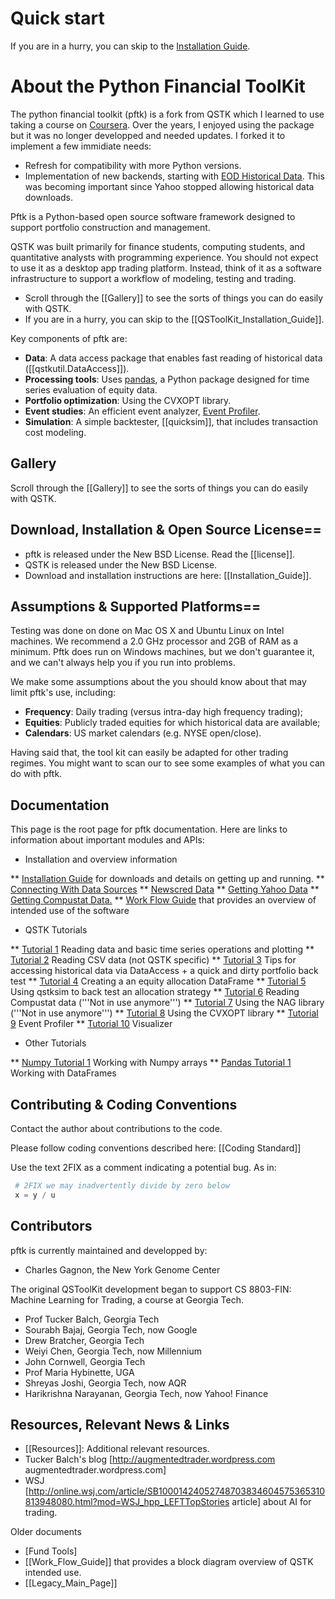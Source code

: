 # Quick start

If you are in a hurry, you can skip to the  [Installation Guide](installation_guide.md).

# About the Python Financial ToolKit

The python financial toolkit (pftk) is a fork from QSTK which I learned to use taking a course on [Coursera](http://www.coursera.com). Over the years, I enjoyed using the package but it was no longer developped and needed updates. I forked it to implement a few immidiate needs:

* Refresh for compatibility with more Python versions.
* Implementation of new backends, starting with [EOD Historical Data](http://eodhistoricaldata.com). This was becoming important since Yahoo stopped allowing historical data downloads.

Pftk is a Python-based open source software framework designed to support portfolio construction and management.

QSTK was built primarily for finance students, computing students, and quantitative analysts with programming experience.  You should not expect to use it as a desktop app trading platform.  Instead, think of it as a software infrastructure to support a workflow of modeling, testing and trading.  

* Scroll through the [[Gallery]] to see the sorts of things you can do easily with QSTK.  
* If you are in a hurry, you can skip to the  [[QSToolKit_Installation_Guide]].

Key components of pftk are:

* **Data**: A data access package that enables fast reading of historical data ([[qstkutil.DataAccess]]).
* **Processing tools**: Uses [pandas](http://code.google.com/p/pandas/), a Python package designed for time series evaluation of equity data.
* **Portfolio optimization**: Using the CVXOPT library.
* **Event studies**: An efficient event analyzer, [Event Profiler](event_profiler.md).
* **Simulation**: A simple backtester, [[quicksim]], that includes transaction cost modeling.

## Gallery

Scroll through the [[Gallery]] to see the sorts of things you can do easily with QSTK.  

## Download, Installation & Open Source License==

* pftk is released under the New BSD License. Read the [[license]].
* QSTK is released under the New BSD License.
* Download and installation instructions are here: [[Installation_Guide]].

## Assumptions & Supported Platforms==

Testing was done on done on Mac OS X and Ubuntu Linux on Intel machines. We recommend a 2.0 GHz processor and 2GB of RAM as a minimum. Pftk does run on Windows machines, but we don't guarantee it, and we can't always help you if you run into problems.

We make some assumptions about the you should know about that may limit pftk's use, including:

* **Frequency**: Daily trading (versus intra-day high frequency trading);
* **Equities**: Publicly traded equities for which historical data are available;
* **Calendars**: US market calendars (e.g. NYSE open/close).

Having said that, the tool kit can easily be adapted for other trading regimes.  You might want to scan our to see some examples of what you can do with pftk.

## Documentation

This page is the root page for pftk documentation.  Here are links to information about important modules and APIs:

* Installation and overview information

** [Installation Guide](installation_guide) for downloads and details on getting up and running.
** [Connecting With Data Sources](connection_with_data_sources.md)
** [Newscred Data](newscred_data.md)
** [Getting Yahoo Data](getting_yahoo_data.md)
** [Getting Compustat Data.](getting_compustat_data.md)
** [Work Flow Guide](workflow_guide) that provides an overview of intended use of the software

* QSTK Tutorials

** [Tutorial 1](tutorial_1.md) Reading data and basic time series operations and plotting
** [Tutorial 2](tutorial_2.md) Reading CSV data (not QSTK specific)
** [Tutorial 3](tutorial_3.md) Tips for accessing historical data via DataAccess + a quick and dirty portfolio back test
** [Tutorial 4](tutorial_4.md) Creating a an equity allocation DataFrame
** [Tutorial 5](tutorial_5.md) Using qstksim to back test an allocation strategy
** [Tutorial 6](tutorial_6.md) Reading Compustat data  ('''Not in use anymore''')
** [Tutorial 7](tutorial_7.md) Using the NAG library  ('''Not in use anymore''')
** [Tutorial 8](tutorial_8.md) Using the CVXOPT library
** [Tutorial 9](tutorial_9.md) Event Profiler
** [Tutorial 10](tutorial_10.md) Visualizer

* Other Tutorials

** [Numpy Tutorial 1]() Working with Numpy arrays
** [Pandas Tutorial 1]() Working with DataFrames 

## Contributing & Coding Conventions

Contact the author about contributions to the code.

Please follow coding conventions described here: [[Coding Standard]]

Use the text 2FIX as a comment indicating a potential bug.  As in:

``` Python
 # 2FIX we may inadvertently divide by zero below
 x = y / u
```

## Contributors

pftk is currently maintained and developped by:

* Charles Gagnon, the New York Genome Center

The original QSToolKit development began to support  CS 8803-FIN: Machine Learning for Trading, a course at Georgia Tech. 

* Prof Tucker Balch, Georgia Tech
* Sourabh Bajaj, Georgia Tech, now Google
* Drew Bratcher, Georgia Tech
* Weiyi Chen, Georgia Tech, now Millennium
* John Cornwell, Georgia Tech
* Prof Maria Hybinette, UGA
* Shreyas Joshi, Georgia Tech, now AQR
* Harikrishna Narayanan, Georgia Tech, now Yahoo! Finance

## Resources, Relevant News & Links

* [[Resources]]: Additional relevant resources.
* Tucker Balch's blog [http://augmentedtrader.wordpress.com augmentedtrader.wordpress.com]
* WSJ [http://online.wsj.com/article/SB10001424052748703834604575365310813948080.html?mod=WSJ_hpp_LEFTTopStories article] about AI for trading.

Older documents 
* [Fund Tools]
* [[Work_Flow_Guide]] that provides a block diagram overview of QSTK intended use.
* [[Legacy_Main_Page]]
